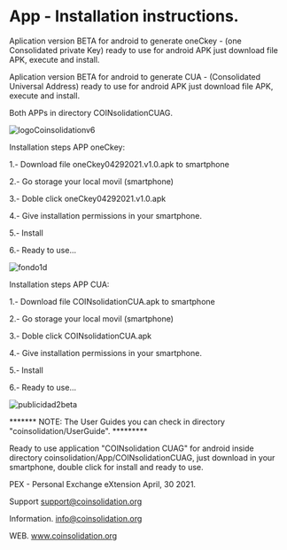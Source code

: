 # App - Installation instructions.
Aplication version BETA for android to generate oneCkey - (one Consolidated private Key) ready to use for android APK just download file APK, execute and install.

Aplication version BETA for android to generate CUA - (Consolidated Universal Address) ready to use for android APK just download file APK, execute and install.

Both APPs in directory COINsolidationCUAG.

![logoCoinsolidationv6](https://user-images.githubusercontent.com/74171247/114766954-a65a7500-9d2c-11eb-864f-9b3ad034d76a.png)

Installation steps APP oneCkey:

1.- Download file oneCkey04292021.v1.0.apk to smartphone

2.- Go storage your local movil (smartphone)

3.- Doble click oneCkey04292021.v1.0.apk

4.- Give installation permissions in your smartphone.

5.- Install

6.- Ready to use...

![fondo1d](https://user-images.githubusercontent.com/74171247/116513300-fbe76380-a88e-11eb-8576-d921d9920302.jpg)


Installation steps APP CUA:

1.- Download file COINsolidationCUA.apk to smartphone

2.- Go storage your local movil (smartphone)

3.- Doble click COINsolidationCUA.apk

4.- Give installation permissions in your smartphone.

5.- Install

6.- Ready to use...

![publicidad2beta](https://user-images.githubusercontent.com/74171247/116513236-dfe3c200-a88e-11eb-9897-378a7ee4ed29.png)


******* NOTE: The User Guides you can check in directory "coinsolidation/UserGuide". *********

Ready to use application "COINsolidation CUAG" for android inside directory coinsolidation/App/COINsolidationCUAG, just download in your smartphone, double click for install and ready to use.

PEX - Personal Exchange eXtension April, 30 2021.


Support
support@coinsolidation.org

Information.
info@coinsolidation.org

WEB.
www.coinsolidation.org

